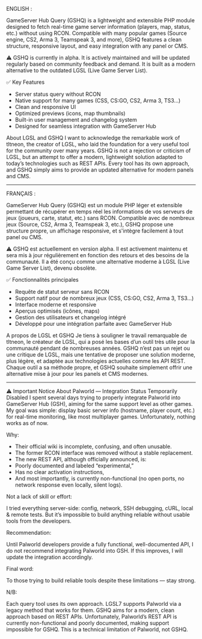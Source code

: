 ENGLISH :

GameServer Hub Query (GSHQ) is a lightweight and extensible PHP module designed to fetch real-time game server information (players, map, status, etc.) without using RCON. Compatible with many popular games (Source engine, CS2, Arma 3, Teamspeak 3, and more), GSHQ features a clean structure, responsive layout, and easy integration with any panel or CMS.

⚠️ GSHQ is currently in alpha. It is actively maintained and will be updated regularly based on community feedback and demand.
It is built as a modern alternative to the outdated LGSL (Live Game Server List).

✅ Key Features
- Server status query without RCON
- Native support for many games (CSS, CS:GO, CS2, Arma 3, TS3…)
- Clean and responsive UI
- Optimized previews (icons, map thumbnails)
- Built-in user management and changelog system
- Designed for seamless integration with GameServer Hub

About LGSL and GSHQ
I want to acknowledge the remarkable work of tltneon, the creator of LGSL, who laid the foundation for a very useful tool for the community over many years.
GSHQ is not a rejection or criticism of LGSL, but an attempt to offer a modern, lightweight solution adapted to today’s technologies such as REST APIs.
Every tool has its own approach, and GSHQ simply aims to provide an updated alternative for modern panels and CMS.

----------------------------------------------------------------------------------------

FRANÇAIS :

GameServer Hub Query (GSHQ) est un module PHP léger et extensible permettant de récupérer en temps réel les informations de vos serveurs de jeux (joueurs, carte, statut, etc.) sans RCON. Compatible avec de nombreux jeux (Source, CS2, Arma 3, Teamspeak 3, etc.), GSHQ propose une structure propre, un affichage responsive, et s'intègre facilement à tout panel ou CMS.

⚠️ GSHQ est actuellement en version alpha. Il est activement maintenu et sera mis à jour régulièrement en fonction des retours et des besoins de la communauté.
Il a été conçu comme une alternative moderne à LGSL (Live Game Server List), devenu obsolète.

✅ Fonctionnalités principales
- Requête de statut serveur sans RCON
- Support natif pour de nombreux jeux (CSS, CS:GO, CS2, Arma 3, TS3…)
- Interface moderne et responsive
- Aperçus optimisés (icônes, maps)
- Gestion des utilisateurs et changelog intégré
- Développé pour une intégration parfaite avec GameServer Hub

A propos de LGSL et GSHQ
Je tiens à souligner le travail remarquable de tltneon, le créateur de LGSL, qui a posé les bases d’un outil très utile pour la communauté pendant de nombreuses années.
GSHQ n’est pas un rejet ou une critique de LGSL, mais une tentative de proposer une solution moderne, plus légère, et adaptée aux technologies actuelles comme les API REST.
Chaque outil a sa méthode propre, et GSHQ souhaite simplement offrir une alternative mise à jour pour les panels et CMS modernes.

----------------------------------------------------------------------------------------

⚠️ Important Notice About Palworld — Integration Status Temporarily Disabled
I spent several days trying to properly integrate Palworld into GameServer Hub (GSH), aiming for the same support level as other games. My goal was simple: display basic server info (hostname, player count, etc.) for real-time monitoring, like most multiplayer games. Unfortunately, nothing works as of now.

Why:

- Their official wiki is incomplete, confusing, and often unusable.
- The former RCON interface was removed without a stable replacement.
- The new REST API, although officially announced, is:
- Poorly documented and labeled “experimental,”
- Has no clear activation instructions,
- And most importantly, is currently non-functional (no open ports, no network response even locally, silent logs).

Not a lack of skill or effort:

I tried everything server-side: config, network, SSH debugging, cURL, local & remote tests. But it’s impossible to build anything reliable without usable tools from the developers.

Recommendation:

Until Palworld developers provide a fully functional, well-documented API, I do not recommend integrating Palworld into GSH. If this improves, I will update the integration accordingly.

Final word:

To those trying to build reliable tools despite these limitations — stay strong.

N/B:

Each query tool uses its own approach. LGSL7 supports Palworld via a legacy method that works for them. GSHQ aims for a modern, clean approach based on REST APIs. Unfortunately, Palworld’s REST API is currently non-functional and poorly documented, making support impossible for GSHQ. This is a technical limitation of Palworld, not GSHQ.
